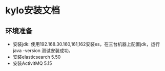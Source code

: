 # kylo安装文档

## 环境准备
 * 安装jdk:
 使用192.168.30.160,161,162安装es，在三台机器上配置jdk，运行java -version 测试安装成功。
* 安装elasticsearch 5.50
* 安装ActivitMQ 5.15

